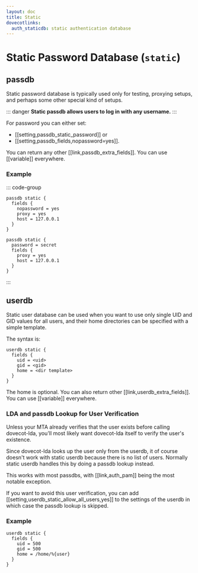 ```yaml
---
layout: doc
title: Static
dovecotlinks:
  auth_staticdb: static authentication database
---
```


# Static Password Database (`static`)

## passdb

Static password database is typically used only for testing, proxying setups,
and perhaps some other special kind of setups.

::: danger
**Static passdb allows users to log in with any username.**
:::

For password you can either set:

* [[setting,passdb_static_password]] or
* [[setting,passdb_fields,nopassword=yes]].

You can return any other [[link,passdb_extra_fields]]. You can use
[[variable]] everywhere.

### Example

::: code-group
```[without password]
passdb static {
  fields {
    nopassword = yes
    proxy = yes
    host = 127.0.0.1
  }
}
```

```[with password]
passdb static {
  password = secret
  fields {
    proxy = yes
    host = 127.0.0.1
  }
}
```
:::

## userdb

Static user database can be used when you want to use only single UID and
GID values for all users, and their home directories can be specified with
a simple template.

The syntax is:

```[dovecot.conf]
userdb static {
  fields {
    uid = <uid>
    gid = <gid>
    home = <dir template>
  }
}
```

The home is optional. You can also return other [[link,userdb_extra_fields]].
You can use [[variable]] everywhere.

### LDA and passdb Lookup for User Verification

Unless your MTA already verifies that the user exists before calling
dovecot-lda, you'll most likely want dovecot-lda itself to verify the
user's existence.

Since dovecot-lda looks up the user only from the userdb, it of course
doesn't work with static userdb because there is no list of users.
Normally static userdb handles this by doing a passdb lookup instead.

This works with most passdbs, with [[link,auth_pam]] being the most notable
exception.

If you want to avoid this user verification, you can add
[[setting,userdb_static_allow_all_users,yes]] to the settings of the userdb in
which case the passdb lookup is skipped.

### Example

```[dovecot.conf]
userdb static {
  fields {
    uid = 500
    gid = 500
    home = /home/%{user}
  }
}
```
